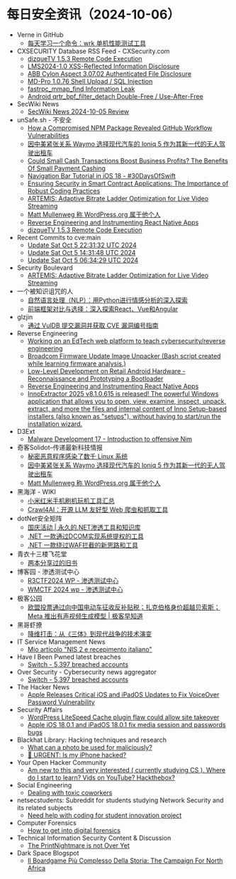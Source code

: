 # 每日安全资讯（2024-10-06）

- Verne in GitHub
  - [每天学习一个命令：wrk 单机性能测试工具](https://blog.einverne.info/post/2024/10/wrk-benchmark-tool.html)
- CXSECURITY Database RSS Feed - CXSecurity.com
  - [dizqueTV 1.5.3 Remote Code Execution](https://cxsecurity.com/issue/WLB-2024100011)
  - [LMS2024-1.0 XSS-Reflected Information Disclosure](https://cxsecurity.com/issue/WLB-2024100010)
  - [ABB Cylon Aspect 3.07.02 Authenticated File Disclosure](https://cxsecurity.com/issue/WLB-2024100009)
  - [MD-Pro 1.0.76 Shell Upload / SQL Injection](https://cxsecurity.com/issue/WLB-2024100008)
  - [fastrpc_mmap_find Information Leak](https://cxsecurity.com/issue/WLB-2024100007)
  - [Android qrtr_bpf_filter_detach Double-Free / Use-After-Free](https://cxsecurity.com/issue/WLB-2024100006)
- SecWiki News
  - [SecWiki News 2024-10-05 Review](http://www.sec-wiki.com/?2024-10-05)
- unSafe.sh - 不安全
  - [How a Compromised NPM Package Revealed GitHub Workflow Vulnerabilities](https://buaq.net/go-265685.html)
  - [因中美紧张关系 Waymo 选择现代汽车的 Ioniq 5 作为其新一代的无人驾驶出租车](https://buaq.net/go-265713.html)
  - [Could Small Cash Transactions Boost Business Profits? The Benefits Of Small Payment Cashing](https://buaq.net/go-265686.html)
  - [Navigation Bar Tutorial in iOS 18 - #30DaysOfSwift](https://buaq.net/go-265687.html)
  - [Ensuring Security in Smart Contract Applications: The Importance of Robust Coding Practices](https://buaq.net/go-265688.html)
  - [ARTEMIS: Adaptive Bitrate Ladder Optimization for Live Video Streaming](https://buaq.net/go-265711.html)
  - [Matt Mullenweg 称 WordPress.org 属于他个人](https://buaq.net/go-265714.html)
  - [Reverse Engineering and Instrumenting React Native Apps](https://buaq.net/go-265677.html)
  - [dizqueTV 1.5.3 Remote Code Execution](https://buaq.net/go-265679.html)
- Recent Commits to cve:main
  - [Update Sat Oct  5 22:31:32 UTC 2024](https://github.com/trickest/cve/commit/d061b5f378643f6fdcdbb062ae7b36e27654018e)
  - [Update Sat Oct  5 14:31:48 UTC 2024](https://github.com/trickest/cve/commit/c9d4681825cf898d339a15134683eb26cf5c7d58)
  - [Update Sat Oct  5 06:34:29 UTC 2024](https://github.com/trickest/cve/commit/ca88d76a0e801e8327ec50d3ca6ef37c4ccf2abb)
- Security Boulevard
  - [ARTEMIS: Adaptive Bitrate Ladder Optimization for Live Video Streaming](https://securityboulevard.com/2024/10/artemis-adaptive-bitrate-ladder-optimization-for-live-video-streaming/)
- 一个被知识诅咒的人
  - [自然语言处理（NLP）：用Python进行情感分析的深入探索](https://blog.csdn.net/nokiaguy/article/details/142714085)
  - [前端框架对比与选择：深入探索React、Vue和Angular](https://blog.csdn.net/nokiaguy/article/details/142708307)
- glzjin
  - [通过 VulDB 提交漏洞并获取 CVE 漏洞编号指南](https://www.zhaoj.in/read-9027.html)
- Reverse Engineering
  - [Working on an EdTech web platform to teach cybersecurity/reverse engineering](https://www.reddit.com/r/ReverseEngineering/comments/1fwz5g0/working_on_an_edtech_web_platform_to_teach/)
  - [Broadcom Firmware Update Image Unpacker (Bash script created while learning firmware analysis.)](https://www.reddit.com/r/ReverseEngineering/comments/1fwxtro/broadcom_firmware_update_image_unpacker_bash/)
  - [Low-Level Development on Retail Android Hardware - Reconnaissance and Prototyping a Bootloader](https://www.reddit.com/r/ReverseEngineering/comments/1fwwrho/lowlevel_development_on_retail_android_hardware/)
  - [Reverse Engineering and Instrumenting React Native Apps](https://www.reddit.com/r/ReverseEngineering/comments/1fwrw8d/reverse_engineering_and_instrumenting_react/)
  - [InnoExtractor 2025 v8.1.0.615 is released! The powerful Windows application that allows you to open, view, examine, inspect, unpack, extract, and more the files and internal content of Inno Setup-based installers (also known as "setups"), without having to start/run the installation wizard.](https://www.reddit.com/r/ReverseEngineering/comments/1fwdprf/innoextractor_2025_v810615_is_released_the/)
- D3Ext
  - [Malware Development 17 - Introduction to offensive Nim](https://d3ext.github.io/posts/malware-dev-17/)
- 奇客Solidot–传递最新科技情报
  - [秘密恶意程序感染了数千 Linux 系统](https://www.solidot.org/story?sid=79410)
  - [因中美紧张关系 Waymo 选择现代汽车的 Ioniq 5 作为其新一代的无人驾驶出租车](https://www.solidot.org/story?sid=79409)
  - [Matt Mullenweg 称 WordPress.org 属于他个人](https://www.solidot.org/story?sid=79408)
- 黑海洋 - WIKI
  - [小米红米手机刷机玩机工具汇总](https://www.upx8.com/4353)
  - [Crawl4AI：开源 LLM 友好型 Web 爬虫和抓取工具](https://www.upx8.com/4351)
- dotNet安全矩阵
  - [国庆活动 | 永久的.NET渗透工具和知识库](https://mp.weixin.qq.com/s?__biz=MzUyOTc3NTQ5MA==&mid=2247495792&idx=1&sn=5e00c1b2e95976bc69072ffb020615a6&chksm=fa595e9dcd2ed78b0e82f9a5c0f4be20703dc2e81747ecb9ce1bb2282d7feef6185ecea2399c&scene=58&subscene=0#rd)
  - [.NET 一款通过DCOM实现系统提权的工具](https://mp.weixin.qq.com/s?__biz=MzUyOTc3NTQ5MA==&mid=2247495792&idx=2&sn=a809b034749b0e082dafd6c326b071ea&chksm=fa595e9dcd2ed78b648b6b5783edb9f5166b0fa2a7d3d842f4a3f0fb8eaf980cc3abf05a491b&scene=58&subscene=0#rd)
  - [.NET 一款绕过WAF拦截的新思路和工具](https://mp.weixin.qq.com/s?__biz=MzUyOTc3NTQ5MA==&mid=2247495792&idx=3&sn=651709ea852b6c4b523914843cd2b657&chksm=fa595e9dcd2ed78bc67f9c2391a8d0c70832c40958901277a53f4677b121b2b094267e41de49&scene=58&subscene=0#rd)
- 青衣十三楼飞花堂
  - [两本分享过的旧书](https://mp.weixin.qq.com/s?__biz=MzUzMjQyMDE3Ng==&mid=2247487651&idx=1&sn=a570c8267155e135e64ef9901b6edf4b&chksm=fab2d39ccdc55a8a67c78176d7d95dbb42cdd107b9286c0506477f71e7aabc4b6008d8d0d6e7&scene=58&subscene=0#rd)
- 博客园 - 渗透测试中心
  - [R3CTF2024 WP - 渗透测试中心](https://www.cnblogs.com/backlion/p/18447764)
  - [WMCTF 2024 wp - 渗透测试中心](https://www.cnblogs.com/backlion/p/18447748)
- 极客公园
  - [欧盟投票通过向中国电动车征收反补贴税；扎克伯格身价超越贝索斯；Meta 推出有声视频生成模型 | 极客早知道](https://mp.weixin.qq.com/s?__biz=MTMwNDMwODQ0MQ==&mid=2653056334&idx=1&sn=5acaf1e46e82d70f201b5e53e682ed62&chksm=7e5710f8492099ee1f4c32bb996b0c9640d2380923b26caae8c986fec1a568cfea80bbdd0253&scene=58&subscene=0#rd)
- 黑哥虾撩
  - [降维打击：从《三体》到现代战争的技术演变](https://mp.weixin.qq.com/s?__biz=Mzg5OTU1NTEwMg==&mid=2247484178&idx=1&sn=7d7d3a198df83a1288a9bcce15490166&chksm=c050c963f7274075d5e0d8ce8bc030805b34cce03a9fa60c85fc379c933d0b81ef9ee2aeb9a1&scene=58&subscene=0#rd)
- IT Service Management News
  - [Mio articolo "NIS 2 e recepimento italiano"](http://blog.cesaregallotti.it/2024/10/mio-articolo-nis-2-e-recepimento.html)
- Have I Been Pwned latest breaches
  - [Switch - 5,397 breached accounts](https://haveibeenpwned.com/PwnedWebsites#Switch)
- Over Security - Cybersecurity news aggregator
  - [Switch - 5,397 breached accounts](https://haveibeenpwned.com/PwnedWebsites#Switch)
- The Hacker News
  - [Apple Releases Critical iOS and iPadOS Updates to Fix VoiceOver Password Vulnerability](https://thehackernews.com/2024/10/apple-releases-critical-ios-and-ipados.html)
- Security Affairs
  - [WordPress LiteSpeed Cache plugin flaw could allow site takeover](https://securityaffairs.com/169390/security/wordpress-litespeed-cache-plugin-flaw-site-takeover.html)
  - [Apple iOS 18.0.1 and iPadOS 18.0.1 fix media session and passwords bugs](https://securityaffairs.com/169381/mobile-2/apple-ios-18-0-1.html)
- Blackhat Library: Hacking techniques and research
  - [What can a photo be used for maliciously?](https://www.reddit.com/r/blackhat/comments/1fwn49y/what_can_a_photo_be_used_for_maliciously/)
  - [🚨 URGENT: Is my iPhone hacked?](https://www.reddit.com/r/blackhat/comments/1fwefdd/urgent_is_my_iphone_hacked/)
- Your Open Hacker Community
  - [Am new to this and very interested ( currently studying CS ). Where do I start to learn? Vids on YouTube? Hackthebox?](https://www.reddit.com/r/HowToHack/comments/1fwkvs2/am_new_to_this_and_very_interested_currently/)
- Social Engineering
  - [Dealing with toxic coworkers](https://www.reddit.com/r/SocialEngineering/comments/1fwz5aa/dealing_with_toxic_coworkers/)
- netsecstudents: Subreddit for students studying Network Security and its related subjects
  - [Need help with coding for student innovation project](https://www.reddit.com/r/netsecstudents/comments/1fwknm2/need_help_with_coding_for_student_innovation/)
- Computer Forensics
  - [How to get into digital forensics](https://www.reddit.com/r/computerforensics/comments/1fwh30k/how_to_get_into_digital_forensics/)
- Technical Information Security Content & Discussion
  - [The PrintNightmare is not Over Yet](https://www.reddit.com/r/netsec/comments/1fwq1oe/the_printnightmare_is_not_over_yet/)
- Dark Space Blogspot
  - [Il Boardgame Più Complesso Della Storia: The Campaign For North Africa](http://darkwhite666.blogspot.com/2024/10/il-boardgame-piu-complesso-della-storia.html)
